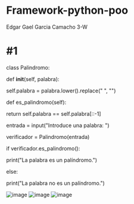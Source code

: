 # Framework-python-poo
Edgar Gael Garcia Camacho 3-W

# #1

class Palindromo:

  def __init__(self, palabra):
  
  self.palabra = palabra.lower().replace(" ", "")  
  
  def es_palindromo(self):
        
  return self.palabra == self.palabra[::-1]


entrada = input("Introduce una palabra: ")


verificador = Palindromo(entrada)


if verificador.es_palindromo():
  
  print("La palabra es un palíndromo.")

else:

  print("La palabra no es un palíndromo.")

![image](https://github.com/user-attachments/assets/2cdb3a56-d805-4543-af1d-72dfee36fc70) ![image](https://github.com/user-attachments/assets/bd99d76e-0ccd-4376-a4ee-89d84956b487) 
![image](https://github.com/user-attachments/assets/876755cb-fceb-44b4-a16f-a2ee73ad364c)


